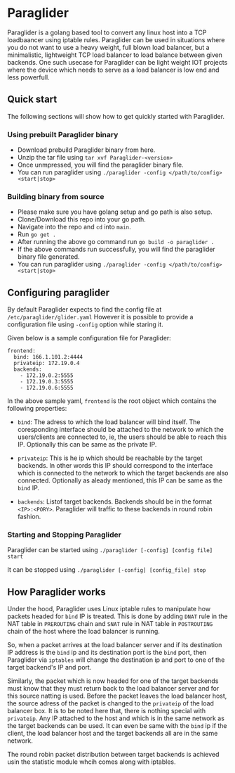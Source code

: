 # Paraglider

Paraglider is a golang based tool to convert any linux host into a TCP loadbaancer using iptable rules. Paraglider can be used
in situations where you do not want to use a heavy weight, full blown load balancer, but a minimalistic, lightweight 
TCP load balancer to load balance between given backends. One such usecase for Paraglider can be light weight IOT 
projects where the device which needs to serve as a load balancer is low end and less powerfull.

## Quick start

The following sections will show how to get quickly started with Paraglider.

### Using prebuilt Paraglider binary

- Download prebuild Paraglider binary from here.
- Unzip the tar file using ```tar xvf Paraglider-<version>```
- Once unmpressed, you will find the paraglider binary file.
- You can run paraglider using ```./paraglider -config </path/to/config> <start|stop>```

### Building binary from source

- Please make sure you have golang setup and go path is also setup.
- Clone/Download this repo into your go path.
- Navigate into the repo and ```cd``` into ```main```.
- Run ```go get .```
- After running the above go command run ```go build -o paraglider .```
- If the above commands run successfully, you will find the paraglider binary file generated.
- You can run paraglider using ```./paraglider -config </path/to/config> <start|stop>```

## Configuring paraglider

By default Paraglider expects to find the config file at ```/etc/paraglider/glider.yaml```
However it is possible to provide a configuration file using ```-config``` option while staring it.

Given below is a sample configuration file for Paraglider:

```
frontend:
  bind: 166.1.101.2:4444
  privateip: 172.19.0.4
  backends:
    - 172.19.0.2:5555
    - 172.19.0.3:5555
    - 172.19.0.6:5555
```

In the above sample yaml, ```frontend``` is the root object which contains the following properties:

- ```bind```: The adress to which the load balancer will bind itself. The coresponding interface should be attached to the
  network to which the users/clients are connected to, ie, the users should be able to reach this IP.
  Optionally this can be same as the private IP.
  
- ```privateip```: This is he ip which should be reachable by the target backends. In other words this IP should 
  correspond to the interface which is connected to the network to which the target backends are also connected. 
  Optionally as aleady mentioned, this IP can be same as the ```bind``` IP.
  
- ```backends```: Listof target backends. Backends should be in the format ```<IP>:<PORY>```. Paraglider will traffic to
  these backends in round robin fashion.

### Starting and Stopping Paraglider

Paraglider can be started using ```./paraglider [-config] [config file] start ```

It can be stopped using ```./paraglider [-config] [config_file] stop```

## How Paraglider works 

Under the hood, Paraglider uses Linux iptable rules to manipulate how packets headed for ```bind``` IP is treated.
This is done by adding ```DNAT``` rule in the NAT table in ```PREROUTING``` chain and ```SNAT``` rule in NAT table in
```POSTROUTING``` chain of the host where the load balancer is running.

So, when a packet arrives at the load balancer server and if its destination IP address is the ```bind``` ip and its
destination port is the ```bind``` port, then Paraglider via ```iptables``` will change the destination ip and
port to one of the target backend's IP and port.

Similarly, the packet which is now headed for one of the target backends must know that they must return back to the 
load balancer server and for this source natting is used. Before the packet leaves the load balancer host, the source
adress of the packet is changed to the ```privateip``` of the load balancer box. It is to be noted here that, there is
nothing special with ```privateip```. Any IP attached to the host and which is in the same network as the target backends
can be used. It can even be same with the ```bind``` ip if the client, the load balancer host and the target backends
all are in the same network.

The round robin packet distribution between target backends is achieved usin the statistic module whcih comes along with
iptables.
